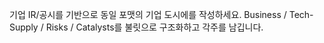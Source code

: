 기업 IR/공시를 기반으로 동일 포맷의 기업 도시에를 작성하세요.
Business / Tech-Supply / Risks / Catalysts를 불릿으로 구조화하고 각주를 남깁니다.

